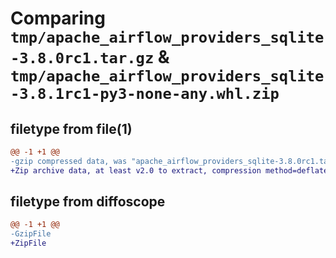 # Comparing `tmp/apache_airflow_providers_sqlite-3.8.0rc1.tar.gz` & `tmp/apache_airflow_providers_sqlite-3.8.1rc1-py3-none-any.whl.zip`

## filetype from file(1)

```diff
@@ -1 +1 @@
-gzip compressed data, was "apache_airflow_providers_sqlite-3.8.0rc1.tar", last modified: Tue Apr 30 11:46:38 2024, max compression
+Zip archive data, at least v2.0 to extract, compression method=deflate
```

## filetype from diffoscope

```diff
@@ -1 +1 @@
-GzipFile
+ZipFile
```

